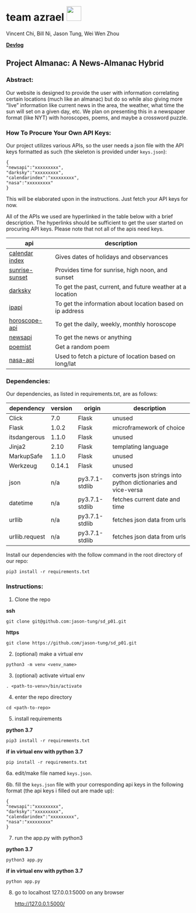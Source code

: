 # team azrael <img src="https://d1lss44hh2trtw.cloudfront.net/assets/article/2015/07/06/Azrael_Returns_feature.jpg" height="40">
Vincent Chi, Bill Ni, Jason Tung, Wei Wen Zhou

**[Devlog](https://github.com/jason-tung/sd_p01/blob/master/devlog.txt)**

## Project Almanac: A News-Almanac Hybrid

### Abstract:
Our website is designed to provide the user with information correlating certain locations (much like an almanac) but do so while also giving more “live” information like current news in the area, the weather, what time the sun will set on a given day, etc. We plan on presenting this in a newspaper format (like NYT) with horoscopes, poems, and maybe a crossword puzzle.

### How To Procure Your Own API Keys:
Our project utilizes various APIs, so the user needs a json file with the API keys formatted as such (the skeleton is provided under `keys.json`):

```
{
"newsapi":"xxxxxxxxx",
"darksky":"xxxxxxxxx",
"calendarindex":"xxxxxxxxx",
"nasa":"xxxxxxxxx"
}
```
This will be elaborated upon in the instructions. Just fetch your API keys for now.


All of the APIs we used are hyperlinked in the table below with a brief description. The hyperlinks should be sufficient to get the user started on procuring API keys. Please note that not all of the apis need keys.

api | description
--- | ---
[calendar index](https://www.calendarindex.com/)  | Gives dates of holidays and observances
[sunrise-sunset](https://sunrise-sunset.org/api) | Provides time for sunrise, high noon, and sunset
[darksky](https://darksky.net/dev) | To get the past, current, and future weather at a location
[ipapi](https://ipapi.co/)  | To get the information about location based on ip address
[horoscope-api](https://github.com/tapaswenipathak/Horoscope-API) | To get the daily, weekly, monthly horoscope
[newsapi](https://newsapi.org/) | To get the news or anything
[poemist](https://poemist.github.io/poemist-apidoc/#misc-services) | Get a random poem
[nasa-api](https://api.nasa.gov/) | Used to fetch a picture of location based on long/lat

### Dependencies: 
Our dependencies, as listed in requirements.txt, are as follows:

dependency | version | origin | description
--- | --- | --- | ---
Click | 7.0 | Flask | unused
Flask | 1.0.2 | Flask |  microframework of choice
itsdangerous | 1.1.0 | Flask |  unused
Jinja2 | 2.10 | Flask |  templating language
MarkupSafe | 1.1.0 | Flask |  unused
Werkzeug | 0.14.1 | Flask |  unused
json | n/a | py3.7.1-stdlib |  converts json strings into python dictionaries and vice-versa
datetime | n/a | py3.7.1-stdlib | fetches current date and time
urllib | n/a | py3.7.1-stdlib |  fetches json data from urls
urllib.request | n/a | py3.7.1-stdlib |  fetches json data from urls


Install our dependencies with the follow command in the root directory of our repo:
```
pip3 install -r requirements.txt
```

### Instructions:
1. Clone the repo

**ssh**
```
git clone git@github.com:jason-tung/sd_p01.git
```

**https**
```
git clone https://github.com/jason-tung/sd_p01.git
```

2. (optional) make a virtual env
```
python3 -m venv <venv_name>
```

3. (optional) activate virtual env
```
. <path-to-venv>/bin/activate
```

4. enter the repo directory
```
cd <path-to-repo>
```

5. install requirements

**python 3.7**
```
pip3 install -r requirements.txt
```

**if in virtual env with python 3.7**
```
pip install -r requirements.txt
```

6a. edit/make file named `keys.json`.

6b. fill the `keys.json` file with your corresponding api keys in the following format (the api keys i filled out are made up):
```
{
"newsapi":"xxxxxxxxx",
"darksky":"xxxxxxxxx",
"calendarindex":"xxxxxxxxx",
"nasa":"xxxxxxxxx"
}
```

7. run the app.py with python3

**python 3.7**
```
python3 app.py
```

**if in virtual env with python 3.7**
```
python app.py
```

8. go to localhost 127.0.0.1:5000 on any browser

   http://127.0.0.1:5000/
